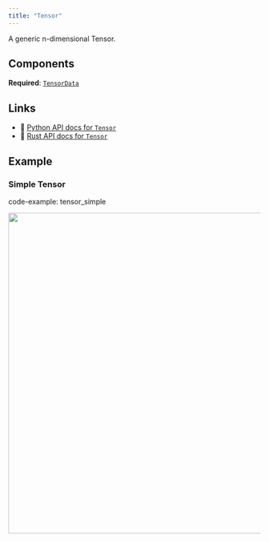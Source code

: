 ```yaml
---
title: "Tensor"
---
```


A generic n-dimensional Tensor.

## Components

**Required**: [`TensorData`](../components/tensor_data.md)

## Links
 * 🐍 [Python API docs for `Tensor`](https://ref.rerun.io/docs/python/nightly/package/rerun/archetypes/tensor/)
 * 🦀 [Rust API docs for `Tensor`](https://docs.rs/rerun/0.9.0-alpha.6/rerun/archetypes/struct.Tensor.html)

## Example

### Simple Tensor

code-example: tensor_simple

<center>
<picture>
  <source media="(max-width: 480px)" srcset="https://static.rerun.io/tensor_simple/1aead2554496737e9267a5ab5220dbc89da851ee/480w.png">
  <source media="(max-width: 768px)" srcset="https://static.rerun.io/tensor_simple/1aead2554496737e9267a5ab5220dbc89da851ee/768w.png">
  <source media="(max-width: 1024px)" srcset="https://static.rerun.io/tensor_simple/1aead2554496737e9267a5ab5220dbc89da851ee/1024w.png">
  <source media="(max-width: 1200px)" srcset="https://static.rerun.io/tensor_simple/1aead2554496737e9267a5ab5220dbc89da851ee/1200w.png">
  <img src="https://static.rerun.io/tensor_simple/1aead2554496737e9267a5ab5220dbc89da851ee/full.png" width="640">
</picture>
</center>


